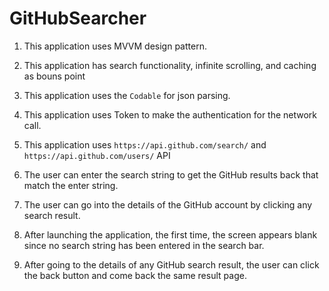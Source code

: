 #  GitHubSearcher

1. This application uses MVVM design pattern.

2. This application has search functionality, infinite scrolling, and caching as bouns point

3. This application uses the `Codable` for json parsing. 

4. This application uses Token to make the authentication for the network call.

5. This application uses `https://api.github.com/search/` and `https://api.github.com/users/` API

6. The user can enter the search string to get the GitHub results back that match the enter string.

7. The user can go into the details of the GitHub account by clicking any search result.

8. After launching the application, the first time, the screen appears blank since no search string has been entered in the search bar.

9. After going to the details of any GitHub search result, the user can click the back button and come back the same result page. 


